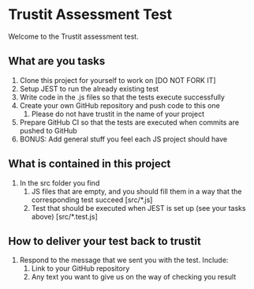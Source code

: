 # Trustit Assessment Test

Welcome to the Trustit assessment test.

## What are you tasks

1. Clone this project for yourself to work on [DO NOT FORK IT]
1. Setup JEST to run the already existing test
1. Write code in the .js files so that the tests execute successfully
1. Create your own GitHub repository and push code to this one
   1. Please do not have trustit in the name of your project
1. Prepare GitHub CI so that the tests are executed when commits are pushed to GitHub
1. BONUS: Add general stuff you feel each JS project should have

## What is contained in this project

1. In the src folder you find
   1. JS files that are empty, and you should fill them in a way that the corresponding test succeed [src/*.js]
   1. Test that should be executed when JEST is set up (see your tasks above) [src/*.test.js]

## How to deliver your test back to trustit

1. Respond to the message that we sent you with the test. Include:
   1. Link to your GitHub repository
   1. Any text you want to give us on the way of checking you result
